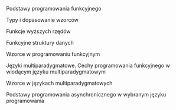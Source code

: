 Podstawy programowania funkcyjnego

Typy i dopasowanie wzorców

Funkcje wyższych rzędów

Funkcyjne struktury danych

Wzorce w programowaniu funkcyjnym

Języki multiparadygmatowe. Cechy programowania funkcyjnego w wiodącym języku multiparadygmatowym

Wzorce w językach multiparadygmatowych

Podstawy programowania asynchronicznego w wybranym języku programowania
